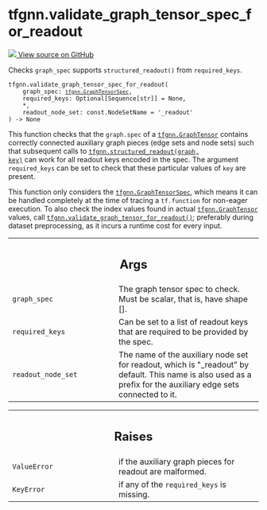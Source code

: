 # tfgnn.validate_graph_tensor_spec_for_readout

<!-- Insert buttons and diff -->

<a target="_blank" href="https://github.com/tensorflow/gnn/tree/master/tensorflow_gnn/graph/readout.py#L30-L65">
<img src="https://www.tensorflow.org/images/GitHub-Mark-32px.png" /> View source
on GitHub </a>

Checks `graph_spec` supports `structured_readout()` from `required_keys`.

<pre class="devsite-click-to-copy prettyprint lang-py tfo-signature-link">
<code>tfgnn.validate_graph_tensor_spec_for_readout(
    graph_spec: <a href="../tfgnn/GraphTensorSpec.md"><code>tfgnn.GraphTensorSpec</code></a>,
    required_keys: Optional[Sequence[str]] = None,
    *,
    readout_node_set: const.NodeSetName = &#x27;_readout&#x27;
) -> None
</code></pre>

<!-- Placeholder for "Used in" -->

This function checks that the `graph.spec` of a
<a href="../tfgnn/GraphTensor.md"><code>tfgnn.GraphTensor</code></a> contains
correctly connected auxiliary graph pieces (edge sets and node sets) such that
subsequent calls to
<a href="../tfgnn/structured_readout.md"><code>tfgnn.structured_readout(graph,
key)</code></a> can work for all readout keys encoded in the spec. The argument
`required_keys` can be set to check that these particular values of `key` are
present.

This function only considers the
<a href="../tfgnn/GraphTensorSpec.md"><code>tfgnn.GraphTensorSpec</code></a>,
which means it can be handled completely at the time of tracing a `tf.function`
for non-eager execution. To also check the index values found in actual
<a href="../tfgnn/GraphTensor.md"><code>tfgnn.GraphTensor</code></a> values,
call
<a href="../tfgnn/validate_graph_tensor_for_readout.md"><code>tfgnn.validate_graph_tensor_for_readout()</code></a>;
preferably during dataset preprocessing, as it incurs a runtime cost for every
input.

<!-- Tabular view -->
 <table class="responsive fixed orange">
<colgroup><col width="214px"><col></colgroup>
<tr><th colspan="2"><h2 class="add-link">Args</h2></th></tr>

<tr>
<td>
<code>graph_spec</code><a id="graph_spec"></a>
</td>
<td>
The graph tensor spec to check. Must be scalar, that is, have
shape [].
</td>
</tr><tr>
<td>
<code>required_keys</code><a id="required_keys"></a>
</td>
<td>
Can be set to a list of readout keys that are required to be
provided by the spec.
</td>
</tr><tr>
<td>
<code>readout_node_set</code><a id="readout_node_set"></a>
</td>
<td>
The name of the auxiliary node set for readout, which is
"_readout" by default. This name is also used as a prefix for the
auxiliary edge sets connected to it.
</td>
</tr>
</table>

<!-- Tabular view -->
 <table class="responsive fixed orange">
<colgroup><col width="214px"><col></colgroup>
<tr><th colspan="2"><h2 class="add-link">Raises</h2></th></tr>

<tr>
<td>
<code>ValueError</code><a id="ValueError"></a>
</td>
<td>
if the auxiliary graph pieces for readout are malformed.
</td>
</tr><tr>
<td>
<code>KeyError</code><a id="KeyError"></a>
</td>
<td>
if any of the <code>required_keys</code> is missing.
</td>
</tr>
</table>

